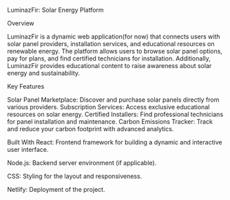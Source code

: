 LuminazFir: Solar Energy Platform


Overview

LuminazFir is a dynamic web application(for now) that connects users with solar panel providers, installation services, and educational resources on renewable energy. The platform allows users to browse solar panel options, pay for plans, and find certified technicians for installation. Additionally, LuminazFir provides educational content to raise awareness about solar energy and sustainability.


Key Features

Solar Panel Marketplace: Discover and purchase solar panels directly from various providers.
Subscription Services: Access exclusive educational resources on solar energy.
Certified Installers: Find professional technicians for panel installation and maintenance.
Carbon Emissions Tracker: Track and reduce your carbon footprint with advanced analytics.


Built With
React: Frontend framework for building a dynamic and interactive user interface.

Node.js: Backend server environment (if applicable).

CSS: Styling for the layout and responsiveness.

Netlify: Deployment of the project.
